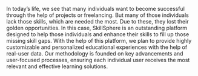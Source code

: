 In today’s life, we see that many individuals want to become successful through the help of projects or freelancing. But many of those individuals lack those skills, which are needed the most. Due to these, they lost their golden opportunities. In this case, SkillSphere is an outstanding platform designed to help those individuals and enhance their skills to fill up those missing skill gaps. With the help of this platform, we plan to provide highly customizable and personalized educational experiences with the help of real-user data. Our methodology is founded on key advancements and user-focused processes, ensuring each individual user receives the most relevant and effective learning solutions.
